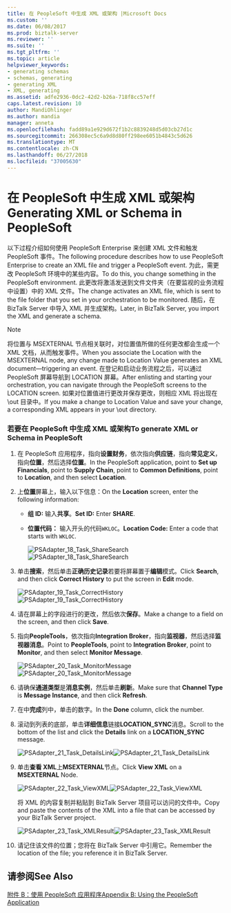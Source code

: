 ```yaml
---
title: 在 PeopleSoft 中生成 XML 或架构 |Microsoft Docs
ms.custom: ''
ms.date: 06/08/2017
ms.prod: biztalk-server
ms.reviewer: ''
ms.suite: ''
ms.tgt_pltfrm: ''
ms.topic: article
helpviewer_keywords:
- generating schemas
- schemas, generating
- generating XML
- XML, generating
ms.assetid: adfe2936-0dc2-42d2-b26a-718f8cc57eff
caps.latest.revision: 10
author: MandiOhlinger
ms.author: mandia
manager: anneta
ms.openlocfilehash: fadd89a1e929d672f1b2c8839248d5d03cb27d1c
ms.sourcegitcommit: 266308ec5c6a9d8d80ff298ee6051b4843c5d626
ms.translationtype: MT
ms.contentlocale: zh-CN
ms.lasthandoff: 06/27/2018
ms.locfileid: "37005630"
---
```

# <a name="generating-xml-or-schema-in-peoplesoft"></a><span data-ttu-id="6a26b-102">在 PeopleSoft 中生成 XML 或架构</span><span class="sxs-lookup"><span data-stu-id="6a26b-102">Generating XML or Schema in PeopleSoft</span></span>
<span data-ttu-id="6a26b-103">以下过程介绍如何使用 PeopleSoft Enterprise 来创建 XML 文件和触发 PeopleSoft 事件。</span><span class="sxs-lookup"><span data-stu-id="6a26b-103">The following procedure describes how to use PeopleSoft Enterprise to create an XML file and trigger a PeopleSoft event.</span></span> <span data-ttu-id="6a26b-104">为此，需更改 PeopleSoft 环境中的某些内容。</span><span class="sxs-lookup"><span data-stu-id="6a26b-104">To do this, you change something in the PeopleSoft environment.</span></span> <span data-ttu-id="6a26b-105">此更改将激活发送到文件文件夹（在要监视的业务流程中设置）中的 XML 文件。</span><span class="sxs-lookup"><span data-stu-id="6a26b-105">The change activates an XML file, which is sent to the file folder that you set in your orchestration to be monitored.</span></span> <span data-ttu-id="6a26b-106">随后，在 BizTalk Server 中导入 XML 并生成架构。</span><span class="sxs-lookup"><span data-stu-id="6a26b-106">Later, in BizTalk Server, you import the XML and generate a schema.</span></span>  
  
> [!NOTE]
>  <span data-ttu-id="6a26b-107">将位置与 MSEXTERNAL 节点相关联时，对位置值所做的任何更改都会生成一个 XML 文档，从而触发事件。</span><span class="sxs-lookup"><span data-stu-id="6a26b-107">When you associate the Location with the MSEXTERNAL node, any change made to Location Value generates an XML document—triggering an event.</span></span> <span data-ttu-id="6a26b-108">在登记和启动业务流程之后，可以通过 PeopleSoft 屏幕导航到 LOCATION 屏幕。</span><span class="sxs-lookup"><span data-stu-id="6a26b-108">After enlisting and starting your orchestration, you can navigate through the PeopleSoft screens to the LOCATION screen.</span></span> <span data-ttu-id="6a26b-109">如果对位置值进行更改并保存更改，则相应 XML 将出现在 \out 目录中。</span><span class="sxs-lookup"><span data-stu-id="6a26b-109">If you make a change to Location Value and save your change, a corresponding XML appears in your \out directory.</span></span>  
  
### <a name="to-generate-xml-or-schema-in-peoplesoft"></a><span data-ttu-id="6a26b-110">若要在 PeopleSoft 中生成 XML 或架构</span><span class="sxs-lookup"><span data-stu-id="6a26b-110">To generate XML or Schema in PeopleSoft</span></span>  
  
1. <span data-ttu-id="6a26b-111">在 PeopleSoft 应用程序，指向**设置财务**，依次指向**供应链**，指向**常见定义**，指向**位置**，然后选择**位置**。</span><span class="sxs-lookup"><span data-stu-id="6a26b-111">In the PeopleSoft application, point to **Set up Financials**, point to **Supply Chain**, point to **Common Definitions**, point to **Location**, and then select **Location**.</span></span>  
  
2. <span data-ttu-id="6a26b-112">上**位置**屏幕上，输入以下信息：</span><span class="sxs-lookup"><span data-stu-id="6a26b-112">On the **Location** screen, enter the following information:</span></span>  
  
   - <span data-ttu-id="6a26b-113">**组 ID:** 输入**共享**。</span><span class="sxs-lookup"><span data-stu-id="6a26b-113">**Set ID:** Enter **SHARE**.</span></span>  
  
   - <span data-ttu-id="6a26b-114">**位置代码：** 输入开头的代码`WKLOC`。</span><span class="sxs-lookup"><span data-stu-id="6a26b-114">**Location Code:** Enter a code that starts with `WKLOC`.</span></span>  
  
     <span data-ttu-id="6a26b-115">![](../core/media/psadapter-18-task-sharesearch.gif "PSAdapter_18_Task_ShareSearch")</span><span class="sxs-lookup"><span data-stu-id="6a26b-115">![](../core/media/psadapter-18-task-sharesearch.gif "PSAdapter_18_Task_ShareSearch")</span></span>  
  
3. <span data-ttu-id="6a26b-116">单击**搜索**，然后单击**正确历史记录**若要将屏幕置于**编辑**模式。</span><span class="sxs-lookup"><span data-stu-id="6a26b-116">Click **Search**, and then click **Correct History** to put the screen in **Edit** mode.</span></span>  
  
    <span data-ttu-id="6a26b-117">![](../core/media/psadapter-19-task-correcthistory.gif "PSAdapter_19_Task_CorrectHistory")</span><span class="sxs-lookup"><span data-stu-id="6a26b-117">![](../core/media/psadapter-19-task-correcthistory.gif "PSAdapter_19_Task_CorrectHistory")</span></span>  
  
4. <span data-ttu-id="6a26b-118">请在屏幕上的字段进行的更改，然后依次**保存**。</span><span class="sxs-lookup"><span data-stu-id="6a26b-118">Make a change to a field on the screen, and then click **Save**.</span></span>  
  
5. <span data-ttu-id="6a26b-119">指向**PeopleTools**，依次指向**Integration Broker**，指向**监视器**，然后选择**监视器消息**。</span><span class="sxs-lookup"><span data-stu-id="6a26b-119">Point to **PeopleTools**, point to **Integration Broker**, point to **Monitor**, and then select **Monitor Message**.</span></span>  
  
    <span data-ttu-id="6a26b-120">![](../core/media/psadapter-20-task-monitormessage.gif "PSAdapter_20_Task_MonitorMessage")</span><span class="sxs-lookup"><span data-stu-id="6a26b-120">![](../core/media/psadapter-20-task-monitormessage.gif "PSAdapter_20_Task_MonitorMessage")</span></span>  
  
6. <span data-ttu-id="6a26b-121">请确保**通道类型**是**消息实例**，然后单击**刷新**。</span><span class="sxs-lookup"><span data-stu-id="6a26b-121">Make sure that **Channel Type** is **Message Instance**, and then click **Refresh**.</span></span>  
  
7. <span data-ttu-id="6a26b-122">在中**完成**列中，单击的数字。</span><span class="sxs-lookup"><span data-stu-id="6a26b-122">In the **Done** column, click the number.</span></span>  
  
8. <span data-ttu-id="6a26b-123">滚动到列表的底部，单击**详细信息**链接**LOCATION_SYNC**消息。</span><span class="sxs-lookup"><span data-stu-id="6a26b-123">Scroll to the bottom of the list and click the **Details** link on a **LOCATION_SYNC** message.</span></span>  
  
    <span data-ttu-id="6a26b-124">![](../core/media/psadapter-21-task-detailslink.gif "PSAdapter_21_Task_DetailsLink")</span><span class="sxs-lookup"><span data-stu-id="6a26b-124">![](../core/media/psadapter-21-task-detailslink.gif "PSAdapter_21_Task_DetailsLink")</span></span>  
  
9. <span data-ttu-id="6a26b-125">单击**查看 XML**上**MSEXTERNAL**节点。</span><span class="sxs-lookup"><span data-stu-id="6a26b-125">Click **View XML** on a **MSEXTERNAL** Node.</span></span>  
  
     <span data-ttu-id="6a26b-126">![](../core/media/psadapter-22-task-viewxml.gif "PSAdapter_22_Task_ViewXML")</span><span class="sxs-lookup"><span data-stu-id="6a26b-126">![](../core/media/psadapter-22-task-viewxml.gif "PSAdapter_22_Task_ViewXML")</span></span>  
  
     <span data-ttu-id="6a26b-127">将 XML 的内容复制并粘贴到 BizTalk Server 项目可以访问的文件中。</span><span class="sxs-lookup"><span data-stu-id="6a26b-127">Copy and paste the contents of the XML into a file that can be accessed by your BizTalk Server project.</span></span>  
  
     <span data-ttu-id="6a26b-128">![](../core/media/psadapter-23-task-xmlresult.gif "PSAdapter_23_Task_XMLResult")</span><span class="sxs-lookup"><span data-stu-id="6a26b-128">![](../core/media/psadapter-23-task-xmlresult.gif "PSAdapter_23_Task_XMLResult")</span></span>  
  
10. <span data-ttu-id="6a26b-129">请记住该文件的位置；您将在 BizTalk Server 中引用它。</span><span class="sxs-lookup"><span data-stu-id="6a26b-129">Remember the location of the file;  you reference it in BizTalk Server.</span></span>  
  
## <a name="see-also"></a><span data-ttu-id="6a26b-130">请参阅</span><span class="sxs-lookup"><span data-stu-id="6a26b-130">See Also</span></span>  
 [<span data-ttu-id="6a26b-131">附件 B：使用 PeopleSoft 应用程序</span><span class="sxs-lookup"><span data-stu-id="6a26b-131">Appendix B: Using the PeopleSoft Application</span></span>](../core/appendix-b-using-the-peoplesoft-application.md)